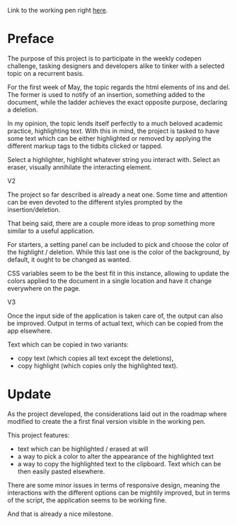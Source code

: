 Link to the working pen right [here](https://codepen.io/borntofrappe/full/WJMYmY/).

# Preface 

The purpose of this project is to participate in the weekly codepen challenge, tasking designers and developers alike to tinker with a selected topic on a recurrent basis. 

For the first week of May, the topic regards the html elements of ins and del. The former is used to notify of an insertion, something added to the document, while the ladder achieves the exact opposite purpose, declaring a deletion. 

In my opinion, the topic lends itself perfectly to a much beloved academic practice, highlighting text. With this in mind, the project is tasked to have some text which can be either highlighted or removed by applying the different markup tags to the tidbits clicked or tapped. 

Select a highlighter, highlight whatever string you interact with. 
Select an eraser, visually annihilate the interacting element. 

V2

The project so far described is already a neat one. Some time and attention can be even devoted to the different styles prompted by the insertion/deletion. 

That being said, there are a couple more ideas to prop something more similar to a useful application. 

For starters, a setting panel can be included to pick and choose the color of the highlight / deletion. While this last one is the color of the background, by default, it ought to be changed as wanted. 

CSS variables seem to be the best fit in this instance, allowing to update the colors applied to the document in a single location and have it change everywhere on the page. 

V3

Once the input side of the application is taken care of, the output can also be improved. Output in terms of actual text, which can be copied from the app elsewhere. 

Text which can be copied in two variants:

- copy text (which copies all text except the deletions), 
- copy highlight (which copies only the highlighted text). 

# Update

As the project developed, the considerations laid out in the roadmap where modified to create the a first final version visible in the working pen.

This project features:

- text which can be highlighted / erased at will
- a way to pick a color to alter the appearance of the highlighted text
- a way to copy the highlighted text to the clipboard. Text which can be then easily pasted elsewhere.

There are some minor issues in terms of responsive design, meaning the interactions with the different options can be mightily improved, but in terms of the script, the application seems to be working fine.

And that is already a nice milestone.
